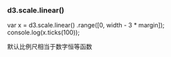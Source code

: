 ### d3.scale.linear()
var x = d3.scale.linear()
    .range([0, width - 3 * margin]);
console.log(x.ticks(100));

默认比例尺相当于数字恒等函数